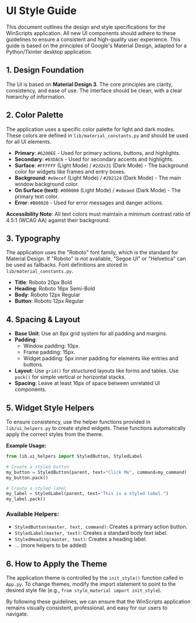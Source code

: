 # UI Style Guide

This document outlines the design and style specifications for the WinScripts application. All new UI components should adhere to these guidelines to ensure a consistent and high-quality user experience. This guide is based on the principles of Google's Material Design, adapted for a Python/Tkinter desktop application.

## 1. Design Foundation
The UI is based on **Material Design 3**. The core principles are clarity, consistency, and ease of use. The interface should be clean, with a clear hierarchy of information.

## 2. Color Palette
The application uses a specific color palette for light and dark modes. These colors are defined in `lib/material_constants.py` and should be used for all UI elements.

- **Primary**: `#6200EE` - Used for primary actions, buttons, and highlights.
- **Secondary**: `#03DAC6` - Used for secondary accents and highlights.
- **Surface**: `#FFFFFF` (Light Mode) / `#2d2e31` (Dark Mode) - The background color for widgets like frames and entry boxes.
- **Background**: `#e9ecef` (Light Mode) / `#202124` (Dark Mode) - The main window background color.
- **On Surface (text)**: `#000000` (Light Mode) / `#e8eaed` (Dark Mode) - The primary text color.
- **Error**: `#B00020` - Used for error messages and danger actions.

**Accessibility Note**: All text colors must maintain a minimum contrast ratio of 4.5:1 (WCAG AA) against their background.

## 3. Typography
The application uses the "Roboto" font family, which is the standard for Material Design. If "Roboto" is not available, "Segoe UI" or "Helvetica" can be used as fallbacks. Font definitions are stored in `lib/material_constants.py`.

- **Title**: Roboto 20px Bold
- **Heading**: Roboto 16px Semi-Bold
- **Body**: Roboto 12px Regular
- **Button**: Roboto 12px Regular

## 4. Spacing & Layout
- **Base Unit**: Use an 8px grid system for all padding and margins.
- **Padding**:
  - Window padding: 10px.
  - Frame padding: 15px.
  - Widget padding: 5px inner padding for elements like entries and buttons.
- **Layout**: Use `grid()` for structured layouts like forms and tables. Use `pack()` for simple vertical or horizontal stacks.
- **Spacing**: Leave at least 16px of space between unrelated UI components.

## 5. Widget Style Helpers
To ensure consistency, use the helper functions provided in `lib/ui_helpers.py` to create styled widgets. These functions automatically apply the correct styles from the theme.

**Example Usage:**
```python
from lib.ui_helpers import StyledButton, StyledLabel

# Create a styled button
my_button = StyledButton(parent, text="Click Me", command=my_command)
my_button.pack()

# Create a styled label
my_label = StyledLabel(parent, text="This is a styled label.")
my_label.pack()
```

### Available Helpers:
- `StyledButton(master, text, command)`: Creates a primary action button.
- `StyledLabel(master, text)`: Creates a standard body text label.
- `StyledHeading(master, text)`: Creates a heading label.
- ... (more helpers to be added)

## 6. How to Apply the Theme
The application theme is controlled by the `init_style()` function called in `App.py`. To change themes, modify the import statement to point to the desired style file (e.g., `from style_material import init_style`).

By following these guidelines, we can ensure that the WinScripts application remains visually consistent, professional, and easy for our users to navigate.
